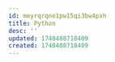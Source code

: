 ```yaml
---
id: meyrqrqne1pw15qi3bw4pxh
title: Python
desc: ''
updated: 1740408718409
created: 1740408718409
---
```

